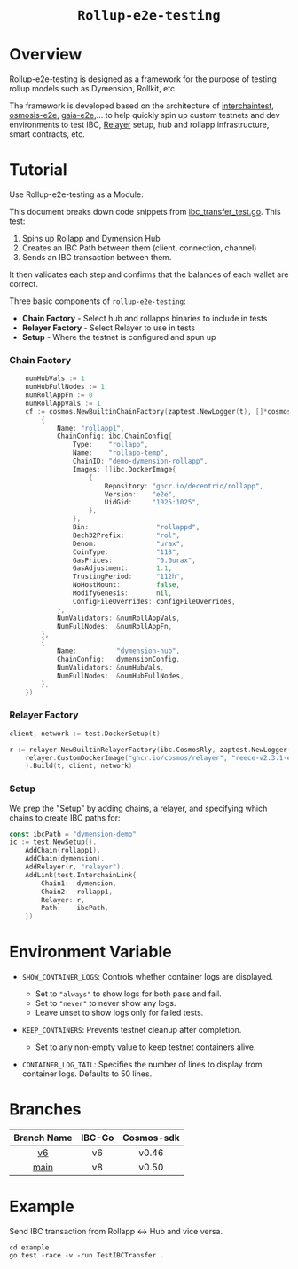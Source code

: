 <div align="center">
<h1><code>Rollup-e2e-testing</code></h1>
</div>

# Overview

Rollup-e2e-testing is designed as a framework for the purpose of testing rollup models such as Dymension, Rollkit, etc.

The framework is developed based on the architecture of [interchaintest](https://github.com/strangelove-ventures/interchaintest), [osmosis-e2e](https://github.com/osmosis-labs/osmosis/tree/main/tests/e2e), [gaia-e2e](https://github.com/cosmos/gaia/tree/main/tests/e2e),... to help quickly spin up custom testnets and dev environments to test IBC, [Relayer](https://github.com/cosmos/relayer) setup, hub and rollapp infrastructure, smart contracts, etc.

# Tutorial

Use Rollup-e2e-testing as a Module:

This document breaks down code snippets from [ibc_transfer_test.go](../example/ibc_transfer_test.go). This test:

1) Spins up Rollapp and Dymension Hub
2) Creates an IBC Path between them (client, connection, channel)
3) Sends an IBC transaction between them.

It then validates each step and confirms that the balances of each wallet are correct.

Three basic components of `rollup-e2e-testing`:
- **Chain Factory** - Select hub and rollapps binaries to include in tests
- **Relayer Factory** - Select Relayer to use in tests
- **Setup** - Where the testnet is configured and spun up

### Chain Factory

```go
	numHubVals := 1
	numHubFullNodes := 1
	numRollAppFn := 0
	numRollAppVals := 1
	cf := cosmos.NewBuiltinChainFactory(zaptest.NewLogger(t), []*cosmos.ChainSpec{
		{
			Name: "rollapp1",
			ChainConfig: ibc.ChainConfig{
				Type:    "rollapp",
				Name:    "rollapp-temp",
				ChainID: "demo-dymension-rollapp",
				Images: []ibc.DockerImage{
					{
						Repository: "ghcr.io/decentrio/rollapp",
						Version:    "e2e",
						UidGid:     "1025:1025",
					},
				},
				Bin:                 "rollappd",
				Bech32Prefix:        "rol",
				Denom:               "urax",
				CoinType:            "118",
				GasPrices:           "0.0urax",
				GasAdjustment:       1.1,
				TrustingPeriod:      "112h",
				NoHostMount:         false,
				ModifyGenesis:       nil,
				ConfigFileOverrides: configFileOverrides,
			},
			NumValidators: &numRollAppVals,
			NumFullNodes:  &numRollAppFn,
		},
		{
			Name:          "dymension-hub",
			ChainConfig:   dymensionConfig,
			NumValidators: &numHubVals,
			NumFullNodes:  &numHubFullNodes,
		},
	})
```
### Relayer Factory

```go
client, network := test.DockerSetup(t)

r := relayer.NewBuiltinRelayerFactory(ibc.CosmosRly, zaptest.NewLogger(t),
	relayer.CustomDockerImage("ghcr.io/cosmos/relayer", "reece-v2.3.1-ethermint", "100:1000"),
    ).Build(t, client, network)
```

### Setup
We prep the "Setup" by adding chains, a relayer, and specifying which chains to create IBC paths for:
```go
const ibcPath = "dymension-demo"
ic := test.NewSetup().
	AddChain(rollapp1).
	AddChain(dymension).
	AddRelayer(r, "relayer").
	AddLink(test.InterchainLink{
		Chain1:  dymension,
		Chain2:  rollapp1,
		Relayer: r,
		Path:    ibcPath,
	})
```
# Environment Variable

- `SHOW_CONTAINER_LOGS`: Controls whether container logs are displayed.

    - Set to `"always"` to show logs for both pass and fail.
    - Set to `"never"` to never show any logs.
    - Leave unset to show logs only for failed tests.

- `KEEP_CONTAINERS`: Prevents testnet cleanup after completion.

    - Set to any non-empty value to keep testnet containers alive.

- `CONTAINER_LOG_TAIL`: Specifies the number of lines to display from container logs. Defaults to 50 lines.

# Branches

|                               **Branch Name**                                | **IBC-Go** | **Cosmos-sdk** |
|:----------------------------------------------------------------------------:|:----------:|:--------------:|
|         [v6](https://github.com/decentrio/rollup-e2e-testing/tree/v6)        |     v6     |     v0.46      |
|     [main](https://github.com/decentrio/rollup-e2e-testing/tree/main)     |     v8     |     v0.50      |

# Example

Send IBC transaction from Rollapp <-> Hub and vice versa.
```
cd example
go test -race -v -run TestIBCTransfer .
```